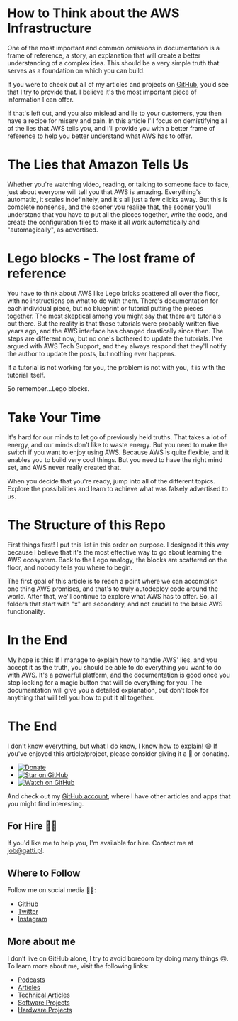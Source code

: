 # How to Think about the AWS Infrastructure

One of the most important and common omissions in documentation is a frame of reference, a story, an explanation that will create a better understanding of a complex idea. This should be a very simple truth that serves as a foundation on which you can build.

If you were to check out all of my articles and projects on [GitHub](https://github.com/davidgatti), you’d see that I try to provide that. I believe it's the most important piece of information I can offer.

If that's left out, and you also mislead and lie to your customers, you then have a recipe for misery and pain. In this article I'll focus on demistifying all of the lies that AWS tells you, and I'll provide you with a better frame of reference to help you better understand what AWS has to offer.

# The Lies that Amazon Tells Us

Whether you're watching video, reading, or talking to someone face to face, just about everyone will tell you that AWS is amazing. Everything's automatic, it scales indefinitely, and it's all just a few clicks away. But this is complete nonsense, and the sooner you realize that, the sooner you'll understand that you have to put all the pieces together, write the code, and create the configuration files to make it all work automatically and "automagically", as advertised.

# Lego blocks - The lost frame of reference

You have to think about AWS like Lego bricks scattered all over the floor, with no instructions on what to do with them. There's documentation for each individual piece, but no blueprint or tutorial putting the pieces together. The most skeptical among you might say that there are tutorials out there. But the reality is that those tutorials were probably written five years ago, and the AWS interface has changed drastically since then. The steps are different now, but no one's bothered to update the tutorials. I've argued with AWS Tech Support, and they always respond that they'll notify the author to update the posts, but nothing ever happens.

If a tutorial is not working for you, the problem is not with you, it is with the tutorial itself.

So remember...Lego blocks.

# Take Your Time

It's hard for our minds to let go of previously held truths. That takes a lot of energy, and our minds don’t like to waste energy. But you need to make the switch if you want to enjoy using AWS. Because AWS is quite flexible, and it enables you to build very cool things. But you need to have the right mind set, and AWS never really created that.

When you decide that you're ready, jump into all of the different topics. Explore the possibilities and learn to achieve what was falsely advertised to us.

# The Structure of this Repo

First things first! I put this list in this order on purpose. I designed it this way because I believe that it's the most effective way to go about learning the AWS ecosystem. Back to the Lego analogy, the blocks are scattered on the floor, and nobody tells you where to begin. 

The first goal of this article is to reach a point where we can accomplish one thing AWS promises, and that's to truly autodeploy code around the world. After that, we'll continue to explore what AWS has to offer. So, all folders that start with "x" are secondary, and not crucial to the basic AWS functionality.

# In the End

My hope is this: If I manage to explain how to handle AWS' lies, and you accept it as the truth, you should be able to do everything you want to do with AWS. It's a powerful platform, and the documentation is good once you stop looking for a magic button that will do everything for you. The documentation will give you a detailed explanation, but don’t look for anything that will tell you how to put it all together.

# The End

I don't know everything, but what I do know, I know how to explain! 😄 If you've enjoyed this article/project, please consider giving it a 🌟 or donating.

- [![Donate](https://img.shields.io/badge/Donate-PayPal-green.svg)](https://www.paypal.me/gattidavid/25)
- [![Star on GitHub](https://img.shields.io/github/stars/davidgatti/how-to-think-about-the-AWS-infrastructure.svg?style=social)](https://github.com/davidgatti/how-to-think-about-the-AWS-infrastructure/stargazers)
- [![Watch on GitHub](https://img.shields.io/github/watchers/davidgatti/how-to-think-about-the-AWS-infrastructure.svg?style=social)](https://github.com/davidgatti/how-to-think-about-the-AWS-infrastructure/watchers)

And check out my [GitHub account](https://github.com/davidgatti), where I have other articles and apps that you might find interesting.

## For Hire 👨‍💻

If you'd like me to help you, I'm available for hire. Contact me at job@gatti.pl.

## Where to Follow

Follow me on social media 🐙😇:

- [GitHub](https://github.com/davidgatti)
- [Twitter](https://twitter.com/dawidgatti)
- [Instagram](https://www.instagram.com/gattidavid/)

## More about me

I don’t live on GitHub alone, I try to avoid boredom by doing many things 🙃. To learn more about me, visit the following links:

- [Podcasts](http://david.gatti.pl/podcasts)
- [Articles](http://david.gatti.pl/articles)
- [Technical Articles](http://david.gatti.pl/technical_articles)
- [Software Projects](http://david.gatti.pl/software_projects)
- [Hardware Projects](http://david.gatti.pl/hardware_projects)
